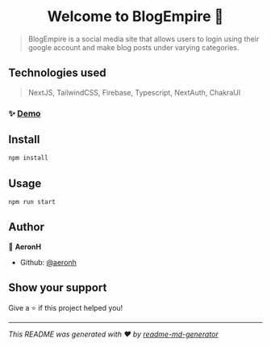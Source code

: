 <h1 align="center">Welcome to BlogEmpire 👋</h1>
<p>
</p>

> BlogEmpire is a social media site that allows users to login using their google account and make blog posts under varying categories.

## Technologies used

> NextJS, TailwindCSS, Firebase, Typescript, NextAuth, ChakraUI

### ✨ [Demo](blogempire.vercel.app)

## Install

```sh
npm install
```

## Usage

```sh
npm run start
```

## Author

👤 **AeronH**

* Github: [@aeronh](https://github.com/aeronh)

## Show your support

Give a ⭐️ if this project helped you!

***
_This README was generated with ❤️ by [readme-md-generator](https://github.com/kefranabg/readme-md-generator)_